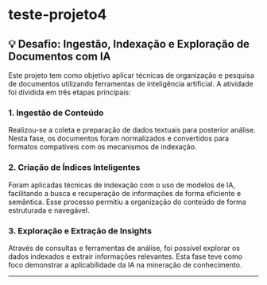 # teste-projeto4
## 💡 Desafio: Ingestão, Indexação e Exploração de Documentos com IA

Este projeto tem como objetivo aplicar técnicas de organização e pesquisa de documentos utilizando ferramentas de inteligência artificial. A atividade foi dividida em três etapas principais:

### 1. **Ingestão de Conteúdo**
Realizou-se a coleta e preparação de dados textuais para posterior análise. Nesta fase, os documentos foram normalizados e convertidos para formatos compatíveis com os mecanismos de indexação.

### 2. **Criação de Índices Inteligentes**
Foram aplicadas técnicas de indexação com o uso de modelos de IA, facilitando a busca e recuperação de informações de forma eficiente e semântica. Esse processo permitiu a organização do conteúdo de forma estruturada e navegável.

### 3. **Exploração e Extração de Insights**
Através de consultas e ferramentas de análise, foi possível explorar os dados indexados e extrair informações relevantes. Esta fase teve como foco demonstrar a aplicabilidade da IA na mineração de conhecimento.

---

